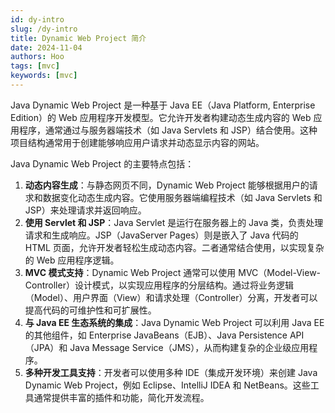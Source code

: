 ```yaml
---
id: dy-intro
slug: /dy-intro
title: Dynamic Web Project 简介
date: 2024-11-04
authors: Hoo
tags: [mvc]
keywords: [mvc]
---
```


Java Dynamic Web Project 是一种基于 Java EE（Java Platform, Enterprise Edition）的 Web 应用程序开发模型。它允许开发者构建动态生成内容的 Web 应用程序，通常通过与服务器端技术（如 Java Servlets 和 JSP）结合使用。这种项目结构通常用于创建能够响应用户请求并动态显示内容的网站。

Java Dynamic Web Project 的主要特点包括：

1. **动态内容生成**：与静态网页不同，Dynamic Web Project 能够根据用户的请求和数据变化动态生成内容。它使用服务器端编程技术（如 Java Servlets 和 JSP）来处理请求并返回响应。
2. **使用 Servlet 和 JSP**：Java Servlet 是运行在服务器上的 Java 类，负责处理请求和生成响应。JSP（JavaServer Pages）则是嵌入了 Java 代码的 HTML 页面，允许开发者轻松生成动态内容。二者通常结合使用，以实现复杂的 Web 应用程序逻辑。
3. **MVC 模式支持**：Dynamic Web Project 通常可以使用 MVC（Model-View-Controller）设计模式，以实现应用程序的分层结构。通过将业务逻辑（Model）、用户界面（View）和请求处理（Controller）分离，开发者可以提高代码的可维护性和可扩展性。
4. **与 Java EE 生态系统的集成**：Java Dynamic Web Project 可以利用 Java EE 的其他组件，如 Enterprise JavaBeans（EJB）、Java Persistence API（JPA）和 Java Message Service（JMS），从而构建复杂的企业级应用程序。
5. **多种开发工具支持**：开发者可以使用多种 IDE（集成开发环境）来创建 Java Dynamic Web Project，例如 Eclipse、IntelliJ IDEA 和 NetBeans。这些工具通常提供丰富的插件和功能，简化开发流程。
